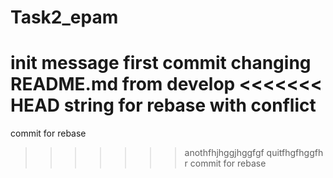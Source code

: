# Task2_epam
init message
first commit
changing README.md from develop
<<<<<<< HEAD
string for rebase with conflict
=======
commit for rebase
>>>>>>> anothfhjhggjhggfgf
quitfhgfhggfh
r commit for rebase
